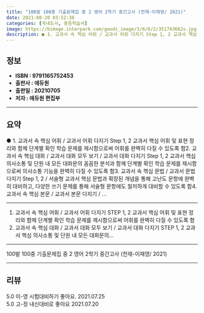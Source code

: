 ```yaml
---
title: "100발 100중 기출문제집 중 2 영어 2학기 중간고사 (천재-이재영/ 2021)"
date: 2021-08-20 03:52:38
categories: [국내도서, 중등학습서]
image: https://bimage.interpark.com/goods_image/3/6/6/2/351743662s.jpg
description: ● 1. 교과서 속 핵심 어휘 / 교과서 어휘 다지기 Step 1, 2 교과서 핵심 어휘 및 표현 정리와 함께 단계별 확인 학습 문제를 제시함으로써 어휘를 완벽히 다질 수 있도록 함2. 교과서 속 핵심 대화 / 교과서 대화 모두 보기 / 교과서 대화 다지기 Step 1, 2 교과서
---
```


## **정보**

- **ISBN : 9791165752453**
- **출판사 : 에듀원**
- **출판일 : 20210705**
- **저자 : 에듀원 편집부**

------



## **요약**

●  1. 교과서 속 핵심 어휘 / 교과서 어휘 다지기 Step 1, 2  교과서 핵심 어휘 및 표현 정리와 함께 단계별 확인 학습 문제를 제시함으로써 어휘를 완벽히 다질 수 있도록 함2. 교과서 속 핵심 대화 / 교과서 대화 모두 보기 / 교과서 대화 다지기 Step 1, 2  교과서 핵심 의사소통 및 단원 내 모든 대화문의 꼼꼼한 분석과 함께 단계별 확인 학습 문제를 제시함으로써 의사소통 기능을 완벽히 다질 수 있도록 함3. 교과서 속 핵심 문법 / 교과서 문법 다지기 Step 1, 2 / 서술형   교과서 핵심 문법과 확장된 개념을 통해 고난도 문항에 완벽히 대비하고, 다양한 쓰기 문제를 통해 서술형 문항에도 철저하게 대비할 수 있도록 함4. 교과서 속 핵심 본문 / 교과서 본문 다지기 / ...

------

1. 교과서 속 핵심 어휘 / 교과서 어휘 다지기 STEP 1, 2
  교과서 핵심 어휘 및 표현 정리와 함께 단계별 확인 학습 문제를 제시함으로써 어휘를 완벽히 다질 수 있도록 함
2. 교과서 속 핵심 대화 / 교과서 대화 모두 보기 / 교과서 대화 다지기 STEP 1, 2
  교과서 핵심 의사소통 및 단원 내 모든 대화문의... 

------


100발 100중 기출문제집 중 2 영어 2학기 중간고사 (천재-이재영/ 2021) 

------


## **리뷰** 

5.0 이-영 시험대비하기 좋아요. 2021.07.25 <br/>5.0 고-정 내신대비로 좋아요 2021.07.20 <br/>